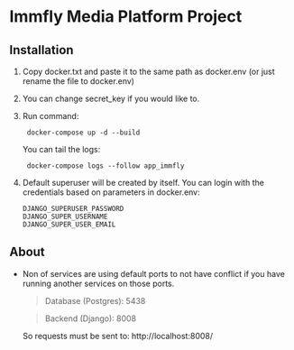 # Immfly Media Platform Project

## Installation

1. Copy docker.txt and paste it to the same path as docker.env (or just rename the file to docker.env)
2. You can change secret_key if you would like to.
3. Run command:

        docker-compose up -d --build

    You can tail the logs:

        docker-compose logs --follow app_immfly

4. Default superuser will be created by itself. You can login with the credentials based on parameters in docker.env:
   
       DJANGO_SUPERUSER_PASSWORD
       DJANGO_SUPER_USERNAME
       DJANGO_SUPER_USER_EMAIL

## About

- Non of services are using default ports to not have conflict if you have running another services on those ports.

   > Database (Postgres): 5438

   > Backend (Django): 8008

   So requests must be sent to: http://localhost:8008/

